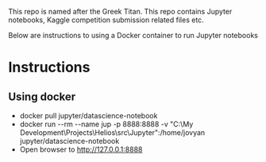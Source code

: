 This repo is named after the Greek Titan.
This repo contains Jupyter notebooks, Kaggle competition submission related files etc.

Below are instructions to using a Docker container to run Jupyter notebooks

# Instructions

## Using docker

- docker pull jupyter/datascience-notebook
- docker run --rm --name jup -p 8888:8888 -v "C:\My Development\Projects\Helios\src\Jupyter":/home/jovyan jupyter/datascience-notebook
- Open browser to http://127.0.0.1:8888

